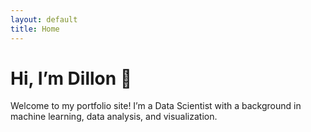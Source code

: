 ```yaml
---
layout: default
title: Home
---
```


<div class="home-overlay">
  <h1>Hi, I’m Dillon 👋</h1>
  <p>Welcome to my portfolio site! I’m a Data Scientist with a background in machine learning, data analysis, and visualization.</p>
</div>
